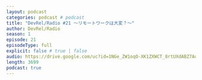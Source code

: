 ```yaml
---
layout: podcast
categories: podcast # podcast
title: "DevRel/Radio #21 〜リモートワークは大変？〜"
author: DevRel/Radio
season: 1
episode: 21
episodeType: full
explicit: false # true | false
audio: https://drive.google.com/uc?id=1NGe_ZW1oqO-XK1ZXWCT_8rtUXdABZ7Au
length: 3699
podcast: true
---
```


